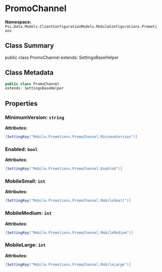 # PromoChannel

**Namespace:** `Psi.Data.Models.ClientConfigurationModels.MobileConfigurations.Promotions`

## Class Summary

public class PromoChannel
extends: SettingsBaseHelper

## Class Metadata

```typescript
public class PromoChannel
extends: SettingsBaseHelper
```

## Properties

### MinimumVersion: `string`

**Attributes:**
```csharp
[SettingKey("Mobile.Promotions.PromoChannel.MinimumVersion")]
```

### Enabled: `bool`

**Attributes:**
```csharp
[SettingKey("Mobile.Promotions.PromoChannel.Enabled")]
```

### MobileSmall: `int`

**Attributes:**
```csharp
[SettingKey("Mobile.Promotions.PromoChannel.MobileSmall")]
```

### MobileMedium: `int`

**Attributes:**
```csharp
[SettingKey("Mobile.Promotions.PromoChannel.MobileMedium")]
```

### MobileLarge: `int`

**Attributes:**
```csharp
[SettingKey("Mobile.Promotions.PromoChannel.MobileLarge")]
```
